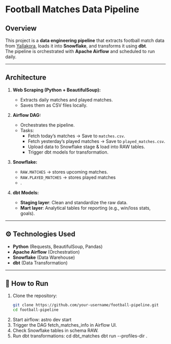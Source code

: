 #  Football Matches Data Pipeline  

##  Overview
This project is a **data engineering pipeline** that extracts football match data from [Yallakora](https://www.yallakora.com/), loads it into **Snowflake**, and transforms it using **dbt**.  
The pipeline is orchestrated with **Apache Airflow** and scheduled to run daily.  

---

##  Architecture
1. **Web Scraping (Python + BeautifulSoup):**  
   - Extracts daily matches and played matches.  
   - Saves them as CSV files locally.  

2. **Airflow DAG:**  
   - Orchestrates the pipeline.  
   - Tasks:  
     - Fetch today’s matches → Save to `matches.csv`.  
     - Fetch yesterday’s played matches → Save to `played_matches.csv`.  
     - Upload data to Snowflake stage & load into RAW tables.  
     - Trigger dbt models for transformation.  

3. **Snowflake:**  
   - `RAW.MATCHES` → stores upcoming matches.  
   - `RAW.PLAYED_MATCHES` → stores played matches
   - .  

4. **dbt Models:**  
   - **Staging layer**: Clean and standardize the raw data.  
   - **Mart layer**: Analytical tables for reporting (e.g., win/loss stats, goals).  

---

## ⚙️ Technologies Used
- **Python** (Requests, BeautifulSoup, Pandas)  
- **Apache Airflow** (Orchestration)  
- **Snowflake** (Data Warehouse)  
- **dbt** (Data Transformation)  

---

## 🚀 How to Run
1. Clone the repository:
   ```bash
   git clone https://github.com/your-username/football-pipeline.git
   cd football-pipeline
2. Start airflow:
    astro dev start
3. Trigger the DAG fetch_matches_info in Airflow UI.
4. Check Snowflake tables in schema RAW.
5. Run dbt transformations:
cd dbt_matches
dbt run --profiles-dir .

 
